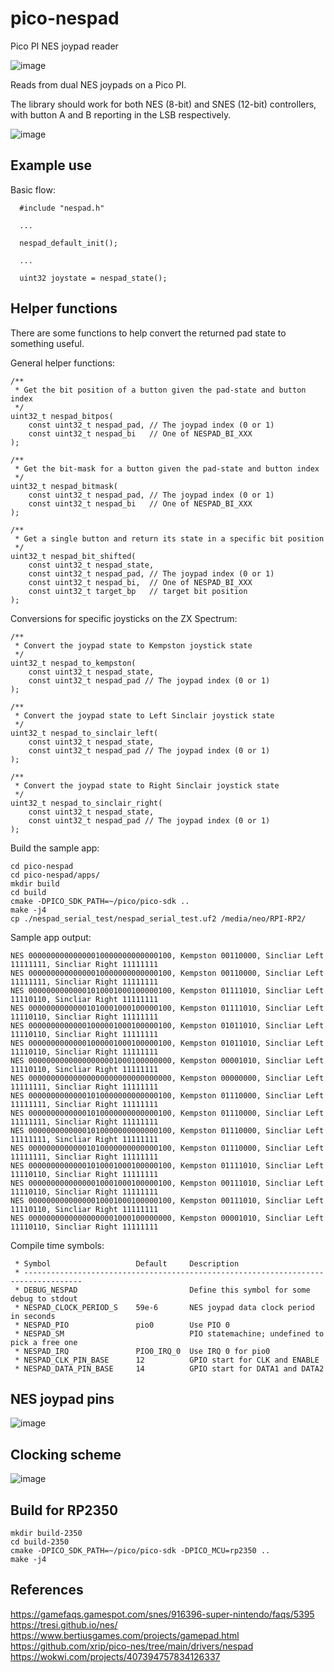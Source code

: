 # pico-nespad
Pico PI NES joypad reader

![image](docs/nes_joypad.jpg)

Reads from dual NES joypads on a Pico PI.

The library should work for both NES (8-bit) and SNES (12-bit) controllers,
with button A and B reporting in the LSB respectively.

![image](docs/nespad_8_12.png)

## Example use
Basic flow:
```
  #include "nespad.h"

  ...

  nespad_default_init();

  ...

  uint32 joystate = nespad_state();
```

## Helper functions
There are some functions to help convert the returned pad state to something useful.

General helper functions:
```
/**
 * Get the bit position of a button given the pad-state and button index
 */
uint32_t nespad_bitpos(
    const uint32_t nespad_pad, // The joypad index (0 or 1)
    const uint32_t nespad_bi   // One of NESPAD_BI_XXX
);

/**
 * Get the bit-mask for a button given the pad-state and button index
 */
uint32_t nespad_bitmask(
    const uint32_t nespad_pad, // The joypad index (0 or 1)
    const uint32_t nespad_bi   // One of NESPAD_BI_XXX
);

/**
 * Get a single button and return its state in a specific bit position
 */
uint32_t nespad_bit_shifted(
    const uint32_t nespad_state,
    const uint32_t nespad_pad, // The joypad index (0 or 1)
    const uint32_t nespad_bi,  // One of NESPAD_BI_XXX
    const uint32_t target_bp   // target bit position
);
```

Conversions for specific joysticks on the ZX Spectrum:
```
/**
 * Convert the joypad state to Kempston joystick state
 */
uint32_t nespad_to_kempston(
    const uint32_t nespad_state,
    const uint32_t nespad_pad // The joypad index (0 or 1)   
);

/**
 * Convert the joypad state to Left Sinclair joystick state
 */
uint32_t nespad_to_sinclair_left(
    const uint32_t nespad_state,
    const uint32_t nespad_pad // The joypad index (0 or 1)   
);

/**
 * Convert the joypad state to Right Sinclair joystick state
 */
uint32_t nespad_to_sinclair_right(
    const uint32_t nespad_state,
    const uint32_t nespad_pad // The joypad index (0 or 1)   
);

```

Build the sample app:
```
cd pico-nespad
cd pico-nespad/apps/
mkdir build
cd build
cmake -DPICO_SDK_PATH=~/pico/pico-sdk ..
make -j4
cp ./nespad_serial_test/nespad_serial_test.uf2 /media/neo/RPI-RP2/
```

Sample app output:
```
NES 00000000000000010000000000000100, Kempston 00110000, Sincliar Left 11111111, Sincliar Right 11111111
NES 00000000000000010000000000000100, Kempston 00110000, Sincliar Left 11111111, Sincliar Right 11111111
NES 00000000000001010001000100000100, Kempston 01111010, Sincliar Left 11110110, Sincliar Right 11111111
NES 00000000000001010001000100000100, Kempston 01111010, Sincliar Left 11110110, Sincliar Right 11111111
NES 00000000000001000001000100000100, Kempston 01011010, Sincliar Left 11110110, Sincliar Right 11111111
NES 00000000000001000001000100000100, Kempston 01011010, Sincliar Left 11110110, Sincliar Right 11111111
NES 00000000000000000001000100000000, Kempston 00001010, Sincliar Left 11110110, Sincliar Right 11111111
NES 00000000000000000000000000000000, Kempston 00000000, Sincliar Left 11111111, Sincliar Right 11111111
NES 00000000000001010000000000000100, Kempston 01110000, Sincliar Left 11111111, Sincliar Right 11111111
NES 00000000000001010000000000000100, Kempston 01110000, Sincliar Left 11111111, Sincliar Right 11111111
NES 00000000000001010000000000000100, Kempston 01110000, Sincliar Left 11111111, Sincliar Right 11111111
NES 00000000000001010000000000000100, Kempston 01110000, Sincliar Left 11111111, Sincliar Right 11111111
NES 00000000000001010001000100000100, Kempston 01111010, Sincliar Left 11110110, Sincliar Right 11111111
NES 00000000000000010001000100000100, Kempston 00111010, Sincliar Left 11110110, Sincliar Right 11111111
NES 00000000000000010001000100000100, Kempston 00111010, Sincliar Left 11110110, Sincliar Right 11111111
NES 00000000000000000001000100000000, Kempston 00001010, Sincliar Left 11110110, Sincliar Right 11111111
```

Compile time symbols:
```
 * Symbol                   Default     Description
 * -----------------------------------------------------------------------------------
 * DEBUG_NESPAD                         Define this symbol for some debug to stdout
 * NESPAD_CLOCK_PERIOD_S    59e-6       NES joypad data clock period in seconds
 * NESPAD_PIO               pio0        Use PIO 0
 * NESPAD_SM                            PIO statemachine; undefined to pick a free one
 * NESPAD_IRQ               PIO0_IRQ_0  Use IRQ 0 for pio0
 * NESPAD_CLK_PIN_BASE      12          GPIO start for CLK and ENABLE
 * NESPAD_DATA_PIN_BASE     14          GPIO start for DATA1 and DATA2
```
## NES joypad pins

![image](docs/nes_joypad_pins.png)

## Clocking scheme

![image](docs/nes_joypad_clocks.png)

## Build for RP2350
```
mkdir build-2350
cd build-2350
cmake -DPICO_SDK_PATH=~/pico/pico-sdk -DPICO_MCU=rp2350 ..
make -j4
```



## References
https://gamefaqs.gamespot.com/snes/916396-super-nintendo/faqs/5395<br/>
https://tresi.github.io/nes/<br/>
https://www.bertiusgames.com/projects/gamepad.html<br/>
https://github.com/xrip/pico-nes/tree/main/drivers/nespad<br/>
https://wokwi.com/projects/407394757834126337<br/>

